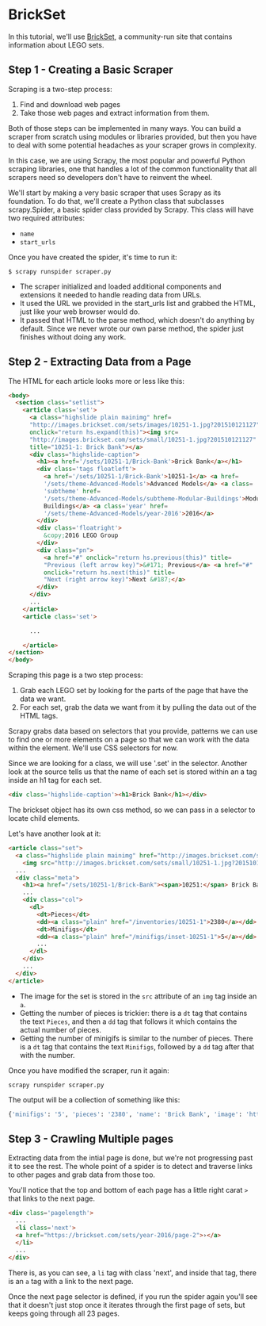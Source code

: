# BrickSet

In this tutorial, we'll use [BrickSet](https://brickset.com/), a community-run site that contains information about LEGO sets.


## Step 1 - Creating a Basic Scraper
Scraping is a two-step process:
1. Find and download web pages
2. Take those web pages and extract information from them.

Both of those steps can be implemented in many ways. You can build a scraper from scratch using modules or libraries provided, but then you have to deal with some potential headaches as your scraper grows in complexity.

In this case, we are using Scrapy, the most popular and powerful Python scraping libraries, one that handles a lot of the common functionality that all scrapers need so developers don't have to reinvent the wheel.

We'll start by making a very basic scraper that uses Scrapy as its foundation. To do that, we'll create a Python class that subclasses scrapy.Spider, a basic spider class provided by Scrapy. This class will have two required attributes:

- `name`
- `start_urls`

Once you have created the spider, it's time to run it:

`$ scrapy runspider scraper.py`


- The scraper initialized and loaded additional components and extensions it needed to handle reading data from URLs.
- It used the URL we provided in the start_urls list and grabbed the HTML, just like your web browser would do.
- It passed that HTML to the parse method, which doesn't do anything by default. Since we never wrote our own parse method, the spider just finishes without doing any work.

## Step 2 - Extracting Data from a Page

The HTML for each article looks more or less like this:

```html
<body>
  <section class="setlist">
    <article class='set'>
      <a class="highslide plain mainimg" href=
      "http://images.brickset.com/sets/images/10251-1.jpg?201510121127"
      onclick="return hs.expand(this)"><img src=
      "http://images.brickset.com/sets/small/10251-1.jpg?201510121127"
      title="10251-1: Brick Bank"></a>
      <div class="highslide-caption">
        <h1><a href='/sets/10251-1/Brick-Bank'>Brick Bank</a></h1>
        <div class='tags floatleft'>
          <a href='/sets/10251-1/Brick-Bank'>10251-1</a> <a href=
          '/sets/theme-Advanced-Models'>Advanced Models</a> <a class=
          'subtheme' href=
          '/sets/theme-Advanced-Models/subtheme-Modular-Buildings'>Modular
          Buildings</a> <a class='year' href=
          '/sets/theme-Advanced-Models/year-2016'>2016</a>
        </div>
        <div class='floatright'>
          &copy;2016 LEGO Group
        </div>
        <div class="pn">
          <a href="#" onclick="return hs.previous(this)" title=
          "Previous (left arrow key)">&#171; Previous</a> <a href="#"
          onclick="return hs.next(this)" title=
          "Next (right arrow key)">Next &#187;</a>
        </div>
      </div>
      ...
    </article>
    <article class='set'>

      ...

    </article>
</section>
</body>
```

Scraping this page is a two step process:
1. Grab each LEGO set by looking for the parts of the page that have the data we want.
2. For each set, grab the data we want from it by pulling the data out of the HTML tags.

Scrapy grabs data based on selectors that you provide, patterns we can use to find one or more elements on a page so that we can work with the data within the element. We'll use CSS selectors for now.

Since we are looking for a class, we will use '.set' in the selector. Another look at the source tells us that the name of each set is stored within an a tag inside an h1 tag for each set.

```html
<div class='highslide-caption'><h1>Brick Bank</h1></div>
```

The brickset object has its own css method, so we can pass in a selector to locate child elements.

Let's have another look at it:

```html
<article class="set">
  <a class="highslide plain mainimg" href="http://images.brickset.com/sets/images/10251-1.jpg?201510121127" onclick="return hs.expand(this)">
    <img src="http://images.brickset.com/sets/small/10251-1.jpg?201510121127" title="10251-1: Brick Bank"></a>
  ...
  <div class="meta">
    <h1><a href="/sets/10251-1/Brick-Bank"><span>10251:</span> Brick Bank</a> </h1>
    ...
    <div class="col">
      <dl>
        <dt>Pieces</dt>
        <dd><a class="plain" href="/inventories/10251-1">2380</a></dd>
        <dt>Minifigs</dt>
        <dd><a class="plain" href="/minifigs/inset-10251-1">5</a></dd>
        ...
      </dl>
    </div>
    ...
  </div>
</article>
```

- The image for the set is stored in the `src` attribute of an `img` tag inside an `a`.
- Getting the number of pieces is trickier: there is a `dt` tag that contains the text `Pieces`, and then a `dd` tag that follows it which contains the actual number of pieces.
- Getting the number of minigifs is similar to the number of pieces. There is a `dt` tag that contains the text `Minifigs`, followed by a `dd` tag after that with the number.

Once you have modified the scraper, run it again:

```scrapy runspider scraper.py```

The output will be a collection of something like this:

```python
{'minifigs': '5', 'pieces': '2380', 'name': 'Brick Bank', 'image': 'http://images.brickset.com/sets/small/10251-1.jpg?201510121127'}
```

## Step 3 - Crawling Multiple pages

Extracting data from the intial page is done, but we're not progressing past it to see the rest. The whole point of a spider is to detect and traverse links to other pages and grab data from those too.

You'll notice that the top and bottom of each page has a little right carat `>` that links to the next page.

```html
<div class='pagelength'>
  ...
  <li class='next'>
  <a href="https://brickset.com/sets/year-2016/page-2">›</a>
  </li>
  ...
</div>
```

There is, as you can see, a `li` tag with class 'next', and inside that tag, there is an `a` tag with a link to the next page.

Once the next page selector is defined, if you run the spider again you'll see that it doesn't just stop once it iterates through the first page of sets, but keeps going through all 23 pages.
